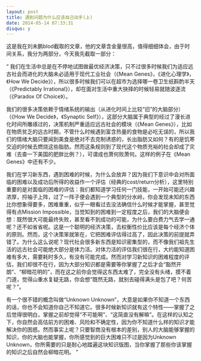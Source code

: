 ```yaml
---
layout: post
title: 遇到问题为什么应该自己动手(上)
date: 2014-05-14 07:33:31
disqus: y
---
```

这是我在刘未鹏blod截取的文章，他的文章含金量很高，值得细细体会，由于时间关系，我分为两部分，今天我先截取一部分：

“
我们在生活中总是在不停地试图做最优经济决策，只不过很多时候我们为适应远古社会而进化的大脑未必适用于现代工业社会（《Mean Genes》，《进化心理学》，《How We Decide》），所以很多时候我们可以在超市为选择哪一卷卫生纸斟酌半天（《Predictably Irrational》），却在面对生活中重大抉择的时候轻易就随波逐流（《Paradox Of Choice》）。

我们的很多决策依赖于情绪系统的输出（从进化时间上比较“旧”的大脑部分）（《How We Decide》，《Synaptic Self》），这部分大脑属于典型的经过了漫长进化时间所雕琢过的，决策机制严重适应远古社会的模块（《Mean Genes》），比如在物质贫乏的远古时期，不管什么时候遇到富含热量的食物是必吃无误的，所以我们的情绪大脑只要闻到美食是绝对不去克制诱惑的，长出脂肪又如何？有的是饥寒交迫的时候去燃烧这些脂肪。然而这条规则到了现代这个物质充裕的社会却成了灾难（去查一下美国的肥胖比例？），可谓成也萧何败萧何。这样的例子在《Mean Genes》中还有不少。

我们在学习新东西，遇到困难的时候，为什么会放弃？因为我们下意识中会对所面临的困难以及成功后所得的收益作一个评估（经典的cost/return分析），这里特别重要的是对面临的困难的评估：我们都知道学习任何一门技能，一开始可能还兴趣浓厚，捋袖子上阵，过了一阵子便会遇到一个典型的分水岭，你会发现未知的东西比你想象得要多，困难重重，似乎一眼看过去没法确信什么时候才能掌握，甚至觉得有点Mission Impossible，当觉知到的困难到一定程度之后，我们的大脑便会想：既然很大可能最终失败，甚至看不到成功的可能，为什么要白费力气去学一通呢？还不如省省呢。这是一个聪明的经济决策，去权衡性价比应该是每个经济个体的原则。然而，这个决策笨就笨在，它把困难评估得过高了，因此决策的前提就弄错了。为什么这么说呢？现代社会很多新东西是知识密集型的，而不像我们祖先生活的远古社会可能绝大部分是体力活。对体力活的评估我们很在行，大约能知道困难有多大，需要耗时多久，有没有可能完成。然而对学习新知识的困难程度的评估，我们却很不在行，因为大部分知识都是需要等你掌握了之后才会“豁然开朗”、“柳暗花明的”，而在这之前你会觉得这东西太难了，完全没有头绪，摸不着门道，觉得山重水复疑无路，你会想“既然无路，就别去碰得满头是包了吧？何苦呢？”。

有一个很不错的概念叫做“Unknown Unknown”，大意是如果你不知道一个东西的话，你也不会知道你自己不知道它。很多时候新知识就有这个特性——掌握了之后觉得很明白，掌握之前却觉得“不可能啊”、“这简直没有解嘛”。在这样的认知之下，你自然会高估前方的困难、风险和不确定性，因为你不知道什么样的知识才能解决你的困惑。然而事实上呢？只要智商没有根本的差别，别人的大脑能够掌握的知识，你的大脑也能掌握，你所感觉到的巨大困难只不过是因为Unknown Unknown，你所需要的只是耐心地踏遍这块知识版图，当你掌握了那些你该掌握的知识之后自然会柳暗花明。
”